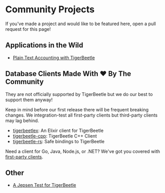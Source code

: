 # Community Projects

If you've made a project and would like to be featured here, open a
pull request for this page!

## Applications in the Wild

* [Plain Text Accounting with TigerBeetle](https://github.com/pondersource/pta-tb-experiment#pta-tb-experiment)

## Database Clients Made With :heart: By The Community

They are not officially supported by TigerBeetle but we do our best to
support them anyway!

Keep in mind before our first release there will be frequent breaking
changes. We integration-test all first-party clients but third-party
clients may lag behind.

* [tigerbeetlex](https://github.com/rbino/tigerbeetlex): An Elixir client for TigerBeetle
* [tigerbeetle-cpp](https://github.com/kassane/tigerbeetle-cpp): TigerBeetle C++ Client
* [tigerbeetle-rs](https://github.com/ZetaNumbers/tigerbeetle-rs): Safe bindings to TigerBeetle

Need a client for Go, Java, Node.js, or .NET? We've got you covered
with [first-party
clients](https://github.com/tigerbeetledb/tigerbeetle/tree/main/src/clients).

## Other

* [A Jepsen Test for TigerBeetle](https://github.com/nurturenature/jepsen-tigerbeetle)
